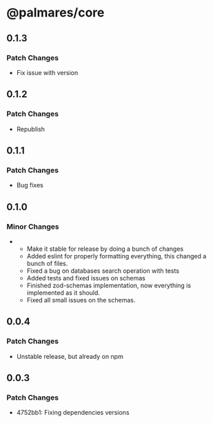 # @palmares/core

## 0.1.3

### Patch Changes

- Fix issue with version

## 0.1.2

### Patch Changes

- Republish

## 0.1.1

### Patch Changes

- Bug fixes

## 0.1.0

### Minor Changes

- - Make it stable for release by doing a bunch of changes
  - Added eslint for properly formatting everything, this changed a bunch of files.
  - Fixed a bug on databases search operation with tests
  - Added tests and fixed issues on schemas
  - Finished zod-schemas implementation, now everything is implemented as it should.
  - Fixed all small issues on the schemas.

## 0.0.4

### Patch Changes

- Unstable release, but already on npm

## 0.0.3

### Patch Changes

- 4752bb1: Fixing dependencies versions
